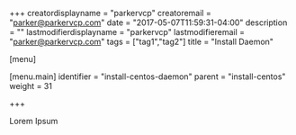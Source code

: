 +++
creatordisplayname = "parkervcp"
creatoremail = "parker@parkervcp.com"
date = "2017-05-07T11:59:31-04:00"
description = ""
lastmodifierdisplayname = "parkervcp"
lastmodifieremail = "parker@parkervcp.com"
tags = ["tag1","tag2"]
title = "Install Daemon"

[menu]

  [menu.main]
    identifier = "install-centos-daemon"
    parent = "install-centos"
    weight = 31

+++

Lorem Ipsum

